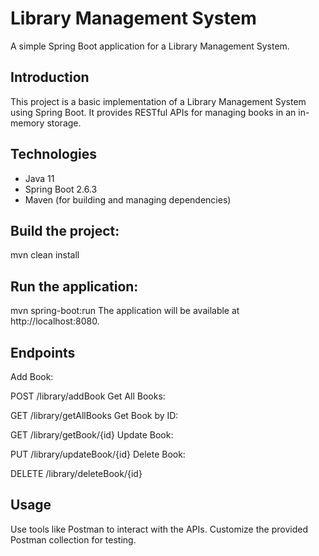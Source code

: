 # Library Management System

A simple Spring Boot application for a Library Management System.

## Introduction

This project is a basic implementation of a Library Management System using Spring Boot. It provides RESTful APIs for managing books in an in-memory storage.

## Technologies

- Java 11
- Spring Boot 2.6.3
- Maven (for building and managing dependencies)

## Build the project:
mvn clean install

## Run the application:

mvn spring-boot:run
The application will be available at http://localhost:8080.

## Endpoints
Add Book:

POST /library/addBook
Get All Books:


GET /library/getAllBooks
Get Book by ID:


GET /library/getBook/{id}
Update Book:


PUT /library/updateBook/{id}
Delete Book:

DELETE /library/deleteBook/{id}

## Usage
Use tools like Postman to interact with the APIs.
Customize the provided Postman collection for testing.
